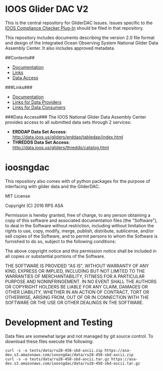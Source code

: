 IOOS Glider DAC V2
==================

This is the central repository for GliderDAC Issues.
Issues specific to the [IOOS Compliance Checker Plug-In](https://github.com/ioos/cc-plugin-glider) should be filed in that repository.

This repository includes documents describing the version 2.0 file format and design of the
Integrated Ocean Observing System National Glider Data Assembly Center.  It  also includes approved metadata. 

##Contents##
- [Documentation](https://github.com/kerfoot/ioosngdac/wiki)
- [Links](#links)
- [Data Access](#data-access)

###Links###

- [Documentation](https://github.com/kerfoot/ioosngdac/wiki)
- [Links for Data Providers](https://github.com/ioos/ioosngdac/wiki/Links-for-Data-Providers)
- [Links for Data Consumers](https://github.com/ioos/ioosngdac/wiki/Links-for-Data-Consumers)

###Data Access###
The IOOS National Glider Data Assembly Center provides access to all submitted data sets through 2 services:

- __ERDDAP Data Set Access__: http://data.ioos.us/gliders/erddap/tabledap/index.html
- __THREDDS Data Set Access__: http://data.ioos.us/gliders/thredds/catalog.html


ioosngdac
=========

This repository also comes with of python packages for the purpose of interfacing with glider data and the GliderDAC.

MIT License

Copyright (C) 2016 RPS ASA

Permission is hereby granted, free of charge, to any person obtaining a copy
of this software and associated documentation files (the "Software"), to deal
in the Software without restriction, including without limitation the rights
to use, copy, modify, merge, publish, distribute, sublicense, and/or sell
copies of the Software, and to permit persons to whom the Software is
furnished to do so, subject to the following conditions:

The above copyright notice and this permission notice shall be included in all
copies or substantial portions of the Software.

THE SOFTWARE IS PROVIDED "AS IS", WITHOUT WARRANTY OF ANY KIND, EXPRESS OR
IMPLIED, INCLUDING BUT NOT LIMITED TO THE WARRANTIES OF MERCHANTABILITY,
FITNESS FOR A PARTICULAR PURPOSE AND NONINFRINGEMENT. IN NO EVENT SHALL THE
AUTHORS OR COPYRIGHT HOLDERS BE LIABLE FOR ANY CLAIM, DAMAGES OR OTHER
LIABILITY, WHETHER IN AN ACTION OF CONTRACT, TORT OR OTHERWISE, ARISING FROM,
OUT OF OR IN CONNECTION WITH THE SOFTWARE OR THE USE OR OTHER DEALINGS IN THE
SOFTWARE.

Development and Testing
=======================

Data files are somewhat large and not managed by git source control. To download these files execute the following:

```
curl -s -o tests/data/ru28-458-sbd-ascii.zip https://asa-dev.s3.amazonaws.com/ioosngdac/data/ru28-458-sbd-ascii.zip
curl -s -o tests/data/ru28-458-sbd-ascii.tar.gz https://asa-dev.s3.amazonaws.com/ioosngdac/data/ru28-458-sbd-ascii.tar.gz
```


